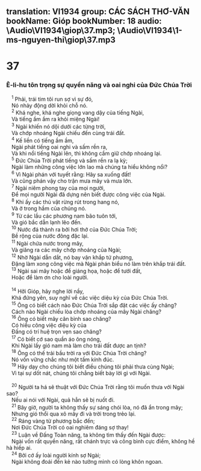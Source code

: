 translation: VI1934
group: CÁC SÁCH THƠ-VĂN
bookName: Gióp 
bookNumber: 18
audio: \Audio\VI1934\giop\37.mp3; \Audio\VI1934\1-ms-nguyen-thi\giop\37.mp3
-------

<div class="title"><h1>37</h1><h3>Ê-li-hu tôn trọng sự quyền năng và oai nghi của Đức Chúa Trời</h3></div>
<span class="verse giop_37_1"> <sup>1</sup> Phải, trái tim tôi run sợ vì sự đó, <br/> Nó nhảy động dời khỏi chỗ nó. <br/></span>
<span class="verse giop_37_2"> <sup>2</sup> Khá nghe, khá nghe giọng vang dậy của tiếng Ngài, <br/> Và tiếng ầm ầm ra khỏi miệng Ngài! <br/></span>
<span class="verse giop_37_3"> <sup>3</sup> Ngài khiến nó dội dưới các từng trời, <br/> Và chớp nhoáng Ngài chiếu đến cùng trái đất. <br/></span>
<span class="verse giop_37_4"> <sup>4</sup> Kế liền có tiếng ầm ầm, <br/> Ngài phát tiếng oai nghi và sấm rền ra, <br/> Và khi nổi tiếng Ngài lên, thì không cầm giữ chớp nhoáng lại. <br/></span>
<span class="verse giop_37_5"> <sup>5</sup> Đức Chúa Trời phát tiếng và sấm rền ra lạ kỳ; <br/> Ngài làm những công việc lớn lao mà chúng ta hiểu không nổi? <br/></span>
<span class="verse giop_37_6"> <sup>6</sup> Vì Ngài phán với tuyết rằng: Hãy sa xuống đất! <br/> Và cũng phán vậy cho trận mưa mây và mưa lớn. <br/></span>
<span class="verse giop_37_7"> <sup>7</sup> Ngài niêm phong tay của mọi người, <br/> Để mọi người Ngài đã dựng nên biết được công việc của Ngài. <br/></span>
<span class="verse giop_37_8"> <sup>8</sup> Khi ấy các thú vật rừng rút trong hang nó, <br/> Và ở trong hầm của chúng nó. <br/></span>
<span class="verse giop_37_9"> <sup>9</sup> Từ các lầu các phương nam bão tuôn tới, <br/> Và gió bắc dẫn lạnh lẽo đến. <br/></span>
<span class="verse giop_37_10"> <sup>10</sup> Nước đá thành ra bởi hơi thở của Đức Chúa Trời; <br/> Bề rộng của nước đông đặc lại. <br/></span>
<span class="verse giop_37_11"> <sup>11</sup> Ngài chứa nước trong mây, <br/> Và giăng ra các mây chớp nhoáng của Ngài; <br/></span>
<span class="verse giop_37_12"> <sup>12</sup> Nhờ Ngài dẫn dắt, nó bay vận khắp tứ phương, <br/> Đặng làm xong công việc mà Ngài phán biểu nó làm trên khắp trái đất. <br/></span>
<span class="verse giop_37_13"> <sup>13</sup> Ngài sai mây hoặc để giáng họa, hoặc để tưới đất, <br/> Hoặc để làm ơn cho loài người. <br/> <br/></span>
<span class="verse giop_37_14"> <sup>14</sup> Hỡi Gióp, hãy nghe lời nầy, <br/> Khá đứng yên, suy nghĩ về các việc diệu kỳ của Đức Chúa Trời. <br/></span>
<span class="verse giop_37_15"> <sup>15</sup> Ông có biết cách nào Đức Chúa Trời sắp đặt các việc ấy chăng? <br/> Cách nào Ngài chiếu lòa chớp nhoáng của mây Ngài chăng? <br/></span>
<span class="verse giop_37_16"> <sup>16</sup> Ông có biết mây cân bình sao chăng? <br/> Có hiểu công việc diệu kỳ của <br/> Đấng có trí huệ trọn vẹn sao chăng? <br/></span>
<span class="verse giop_37_17"> <sup>17</sup> Có biết cớ sao quần áo ông nóng, <br/> Khi Ngài lấy gió nam mà làm cho trái đất được an tịnh? <br/></span>
<span class="verse giop_37_18"> <sup>18</sup> Ông có thế trải bầu trời ra với Đức Chúa Trời chăng? <br/> Nó vốn vững chắc như một tấm kính đúc. <br/></span>
<span class="verse giop_37_19"> <sup>19</sup> Hãy dạy cho chúng tôi biết điều chúng tôi phải thưa cùng Ngài; <br/> Vì tại sự dốt nát, chúng tôi chẳng biết bày lời gì với Ngài. <br/> <br/></span>
<span class="verse giop_37_20"> <sup>20</sup> Người ta há sẽ thuật với Đức Chúa Trời rằng tôi muốn thưa với Ngài sao? <br/> Nếu ai nói với Ngài, quả hẳn sẽ bị nuốt đi. <br/></span>
<span class="verse giop_37_21"> <sup>21</sup> Bây giờ, người ta không thấy sự sáng chói lòa, nó đã ẩn trong mây; <br/> Nhưng gió thổi qua xô mây đi và trời trong trẻo lại. <br/></span>
<span class="verse giop_37_22"> <sup>22</sup> Ráng vàng từ phương bắc đến; <br/> Nơi Đức Chúa Trời có oai nghiêm đáng sợ thay! <br/></span>
<span class="verse giop_37_23"> <sup>23</sup> Luận về Đấng Toàn năng, ta không tìm thấy đến Ngài được: <br/> Ngài vốn rất quyền năng, rất chánh trực và công bình cực điểm, không hề hà hiếp ai. <br/></span>
<span class="verse giop_37_24"> <sup>24</sup> Bởi cớ ấy loài người kính sợ Ngài; <br/> Ngài không đoái đến kẻ nào tưởng mình có lòng khôn ngoan. <br/></span>
